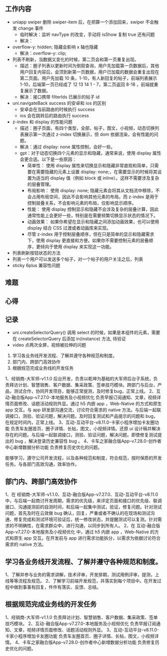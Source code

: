 ## 工作内容
- uniapp swiper 删除 swiper-item 后，在把算一个添加回来，swiper 不会触发 change 事件
  - 临时解决：监听 navType 的改变，手动将 isShow 复制 true 还有问题
  - 解决：
- overflow-y: hidden; 隐藏会影响 x 轴也隐藏
  - 解决：overflow-y: clip;
- 列表不刷新，当数据又变化的时候，第二页会和第一页重复出现。
  - 描述：圈子列表以更新时间为倒叙查询，用户先加载第一页数据后，其他用户回复内容后，会顶到新第一页数据，用户已加载的数据会重复出现在第二页面。用户先加载 10 条，1-10，有人新回复的帖子，前端列表展示 1-10，后端第一页已经成了 12 13 14 1 - 7，第二页返回 8-18 ，前端就重复展示了数据。
  - 解决：接口携带 filterIds 已展示的帖子 id
- uni.navigateBack success 的安卓和 ios 的区别
  - 安卓会在当前路由的时候执行 success
  - ios 会在跳转后的路由执行 success
- z-index 和 display 的性能问题
  - 描述：圈子页面，有四个类型，全部，帖子，图文，小视频，动态切换列表展示第一次通过 z-index 切换展示，但 dom 依据渲染，会有性能的问题。
  - 解决：通过 display: none 属性控制，会好一些。
  - gpt：对于动态切换四个元素的显示和隐藏，通常来说，使用 display 属性会更合适。以下是一些原因：
    - 简单性： 使用 display 属性来切换显示和隐藏非常直观和简单，只需要在需要隐藏的元素上设置 display: none;，在需要显示的时候将其设置为适当的 display 值（例如 block 或 inline）。这样不需要涉及复杂的层叠管理。
    - 布局影响： 使用 display: none; 隐藏元素会将其从文档流中移除，不会占用布局空间，因此不会影响其他元素的布局。而 z-index 是用于控制层叠关系，不会影响元素的布局，仅影响显示顺序。
    - 性能： 使用 display 控制显示和隐藏不会涉及复杂的层叠计算，因此通常性能上会更好一些，特别是在需要频繁切换显示状态的情况下。
    - 动画效果： 如果你希望在显示和隐藏之间添加动画效果，也可以使用 display 结合 CSS 过渡或者动画库来实现。
    - 尽管 z-index 用于控制层叠顺序，但在只是简单的显示和隐藏需求下，使用 display 更直接和方便。如果你不需要控制元素的层叠顺序，更倾向于使用 display 来实现这一功能。
- 列表刷新按钮状态的方法
- 列表一个用户可以发送多个帖子，对一个帖子的用户关注之后，列表
- sticky 6plus 兼容性问题
## 难题

## 心得

## 记录
- uni.createSelectorQuery() 调用 select 的时候，如果是本组件的元素，需要在 createSelectorQuery 后添加 in(instance) 方法, 待验证
- video 点两次全屏，视频被拉伸的问题

1. 学习各业务线开发流程、了解并遵守各种规范和制度。
2. 部门内、跨部门高效协作
3. 根据规范完成业务线的开发任务

1、经销商-大军师-v1.1.0 后台开发，负责以乾坤为基础的大军师后台子系统，负责拜访计划、智慧销售、客户数据、集采政策、签单技巧模块。跨部门与后台，产品，测试合作，协同开发项目，能够正常提测，及时修复bug，正常上线。
2、互动-融合版App-v7.27.0-本地服务及小视频优化 负责早报订阅通知、文章，视频详情页面修改、话题活动规则外显。通过 h5 内嵌 app ，Web-Native 的方式和原生 app 交互。与 app 研发部沟通交流，讨论符合需求的 native 方法。与后端一起联调接口，测验、验证问题，解决问题。及时回复测试和产品提示的问题和 bug，在规定时间内，正常上线。
3、互动-互动平台-v8.11.0-卡家小程序增加卡友圈功能 负责车友圈首页、圈子详情、长帖，图文，小视频详情。还原 ui 设计稿并解决存在的问题。与后端一起联调接口，测验、验证问题，解决问题。即使修复测试提出的 bug ，解决登录历史兼容性 bug 。
4、卡车之家融合版App-v7.28.0-创作者中心新增数据分析功能 负责修复历史优化的问题。

能够学习，遵守公司开发流程，以及各种规范和制度，符合规范，按时保质的开发任务。与各部门高效沟通，效率协作。

## 部门内、跨部门高效协作
1、在 经销商-大军师-v1.1.0、互动-融合版App-v7.27.0、互动-互动平台-v8.11.0 中，与后端一起商讨开发周期，需求的优先级，来评定页面和接口的优先级、联调接口、沟通提测前的自测时间，和后端一起集中测试，验证，修复问题。针对测试问题，首先及时在云效做 bug 确认，回复，严重或者不确认的在现场和测试沟通、修复完成和测试环境可验证后，统一修改状态，并提醒测试可以复测。针对需求的不明确性，在需求群众中，进行沟通，以同步到所有人。
2、在 互动-融合版App-v7.27.0-本地服务及小视频优化 中，通过 h5 内嵌 app ，Web-Native 的方式和原生 app 交互。在开发前与 app 进行需求功能拆分，以需求为依据讨论符合需求的 native 方法。

## 学习各业务线开发流程、了解并遵守各种规范和制度。
1、了解并参与业务的需求讲解，技术评审，开发排期，测试用例评审，提测，上线等等流程及规范。
2、了解学习前端开发规范，并落实到每个项目中。在开发过程中做到事事有回复，件件有落实、反馈、总结。

## 根据规范完成业务线的开发任务
1、经销商-大军师-v1.1.0 负责拜访计划、智慧销售、客户数据、集采政策、签单技巧模块。
2、互动-融合版App-v7.27.0-本地服务及小视频优化 负责早报订阅通知、文章，视频详情页面修改、话题活动规则外显。
3、互动-互动平台-v8.11.0-卡家小程序增加卡友圈功能 负责车友圈首页、圈子详情、长帖，图文，小视频详情。
4、卡车之家融合版App-v7.28.0-创作者中心新增数据分析功能 负责修复历史优化的问题。